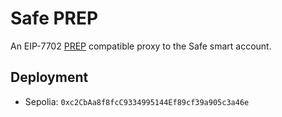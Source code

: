 # Safe PREP

An EIP-7702 [PREP](https://blog.biconomy.io/prep-deep-dive/) compatible proxy to the Safe smart account.

## Deployment

- Sepolia: `0xc2CbAa8f8fcC9334995144Ef89cf39a905c3a46e`
